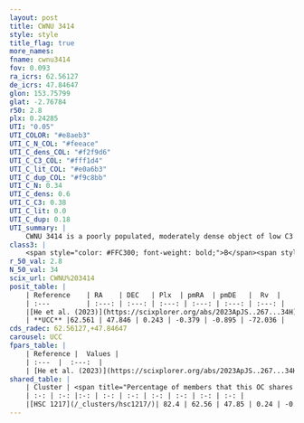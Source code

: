 ```yaml
---
layout: post
title: CWNU 3414
style: style
title_flag: true
more_names: 
fname: cwnu3414
fov: 0.093
ra_icrs: 62.56127
de_icrs: 47.84647
glon: 153.75799
glat: -2.76784
r50: 2.8
plx: 0.24285
UTI: "0.05"
UTI_COLOR: "#e8aeb3"
UTI_C_N_COL: "#feeace"
UTI_C_dens_COL: "#f2f9d6"
UTI_C_C3_COL: "#fff1d4"
UTI_C_lit_COL: "#e0a6b3"
UTI_C_dup_COL: "#f9c8bb"
UTI_C_N: 0.34
UTI_C_dens: 0.6
UTI_C_C3: 0.38
UTI_C_lit: 0.0
UTI_C_dup: 0.18
UTI_summary: |
    CWNU 3414 is a poorly populated, moderately dense object of low C3 quality. It was recently reported in the literature.<br><br><span style="color: #99180f; font-weight: bold;">Warning: </span>This is likely a duplicate object, which shares a large percentage of members with at least one previously reported entry.
class3: |
    <span style="color: #FFC300; font-weight: bold;">B</span><span style="color: red; font-weight: bold;">C</span>
r_50_val: 2.8
N_50_val: 34
scix_url: CWNU%203414
posit_table: |
    | Reference    | RA    | DEC   | Plx  | pmRA  | pmDE   |  Rv  |
    | :---         | :---: | :---: | :---: | :---: | :---: | :---: |
    |[He et al. (2023)](https://scixplorer.org/abs/2023ApJS..267...34H) | 62.565 | 47.844 | 0.226 | -0.381 | -0.892 | -72.04 |
    | **UCC** |62.561 | 47.846 | 0.243 | -0.379 | -0.895 | -72.036 | 
cds_radec: 62.56127,+47.84647
carousel: UCC
fpars_table: |
    | Reference |  Values |
    | :---  |  :---:  |
    | [He et al. (2023)](https://scixplorer.org/abs/2023ApJS..267...34H) | `A0=2.95, m-M=12.9, logA=8.7` |
shared_table: |
    | Cluster | <span title="Percentage of members that this OC shares with the ones listed">%</span>   | RA   | DEC   | Plx   | pmRA  | pmDE  | Rv | UTI |
    | :-: | :-: |:-: | :-: | :-: | :-: | :-: | :-: | :-: |
    |[HSC 1217](/_clusters/hsc1217/)| 82.4 | 62.56 | 47.85 | 0.24 | -0.38 | -0.87 | -72.04 |0.46 |
---
```

